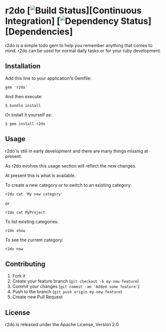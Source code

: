 # r2do [![Build Status](https://secure.travis-ci.org/cgiacomi/r2do.png?branch=master)][Continuous Integration] [![Dependency Status](https://gemnasium.com/cgiacomi/r2do.png)][Dependencies]

r2do is a simple todo gem to help you remember anything that comes to mind. r2do can be used for normal daily tasks or for your ruby development.

## Installation

Add this line to your application's Gemfile:

    gem 'r2do'

And then execute:

    $ bundle install

Or install it yourself as:

    $ gem install r2do

## Usage

r2do is still in early development and there are many things missing at present.

As r2do evolves this usage section will reflect the new changes.

At present this is what is available.


To create a new category or to switch to an existing category:

    r2do cat 'My new category'

or

    r2do cat MyProject

To list existing categories:

    r2do show

To see the current category:

    r2do now

## Contributing

1. Fork it
2. Create your feature branch (`git checkout -b my-new-feature`)
3. Commit your changes (`git commit -am 'Added some feature'`)
4. Push to the branch (`git push origin my-new-feature`)
5. Create new Pull Request

## License

r2do is released under the Apache License, Version 2.0
